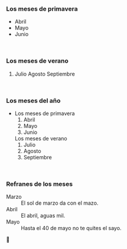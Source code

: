 ﻿<HTML>

<HEAD><TITLE>Ejemplo</TITLE>
</HEAD>

<BODY>

<H3>Los meses de primavera</H3>

<UL>
<LI>Abril</LI><LI>
Mayo
</LI><LI>Junio</LI>
</UL>

<BR>

<H3>Los meses de verano</H3>

<OL>
<LI>Julio
Agosto
Septiembre</LI>
</OL>

<BR>

<H3>Los meses del año</H3>

<UL>
<LI>Los meses de primavera
<OL>
<LI>Abril</LI><LI>
Mayo</LI><LI>
Junio</LI>

</OL>
Los meses de verano<OL><LI>Julio</LI>
<LI>Agosto</LI>
<LI>Septiembre</LI>
</OL>
</LI>
</UL>

<BR>

<H3>Refranes de los meses</H3>

<DL>
<DT>Marzo</DT>
<DD>El sol de marzo da con el mazo.</DD>
<DT>Abril</DT>
<DD>El abril, aguas mil.</DD>
<DT>Mayo</DT>
<DD>Hasta el 40 de mayo no te quites el sayo.</DD>
</DL>

</BODY>

</HTML>
